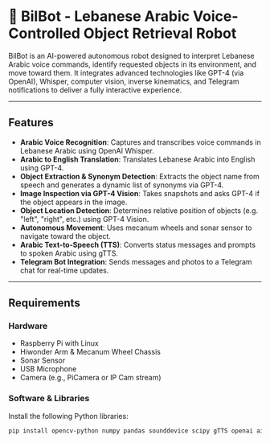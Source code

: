 # 🤖 BilBot - Lebanese Arabic Voice-Controlled Object Retrieval Robot

BilBot is an AI-powered autonomous robot designed to interpret Lebanese Arabic voice commands, identify requested objects in its environment, and move toward them. It integrates advanced technologies like GPT-4 (via OpenAI), Whisper, computer vision, inverse kinematics, and Telegram notifications to deliver a fully interactive experience.

---

## Features

- **Arabic Voice Recognition**: Captures and transcribes voice commands in Lebanese Arabic using OpenAI Whisper.
- **Arabic to English Translation**: Translates Lebanese Arabic into English using GPT-4.
- **Object Extraction & Synonym Detection**: Extracts the object name from speech and generates a dynamic list of synonyms via GPT-4.
- **Image Inspection via GPT-4 Vision**: Takes snapshots and asks GPT-4 if the object appears in the image.
- **Object Location Detection**: Determines relative position of objects (e.g. "left", "right", etc.) using GPT-4 Vision.
- **Autonomous Movement**: Uses mecanum wheels and sonar sensor to navigate toward the object.
- **Arabic Text-to-Speech (TTS)**: Converts status messages and prompts to spoken Arabic using gTTS.
- **Telegram Bot Integration**: Sends messages and photos to a Telegram chat for real-time updates.

---

## Requirements

### Hardware

- Raspberry Pi with Linux
- Hiwonder Arm & Mecanum Wheel Chassis
- Sonar Sensor
- USB Microphone
- Camera (e.g., PiCamera or IP Cam stream)


### Software & Libraries

Install the following Python libraries:

```bash
pip install opencv-python numpy pandas sounddevice scipy gTTS openai aiogram
